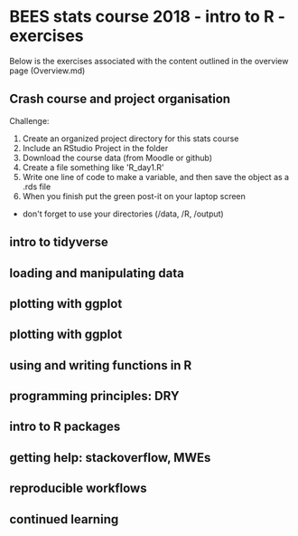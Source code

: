 # BEES stats course 2018 - intro to R - exercises
Below is the exercises associated with the content outlined in the overview page (Overview.md)


## Crash course and project organisation

Challenge:
 1. Create an organized project directory for this stats course
 2. Include an RStudio Project in the folder
 3. Download the course data (from Moodle or github)
 4. Create a file something like 'R_day1.R' 
 5. Write one line of code to make a variable, and then save the object as a .rds file
 6. When you finish put the green post-it on your laptop screen
 
 - don't forget to use your directories (/data, /R, /output)


## intro to tidyverse 


## loading and manipulating data 


## plotting with ggplot 


## plotting with ggplot 


## using and writing functions in R 


## programming principles: DRY	


## intro to R packages 


## getting help: stackoverflow, MWEs


## reproducible workflows 


## continued learning

